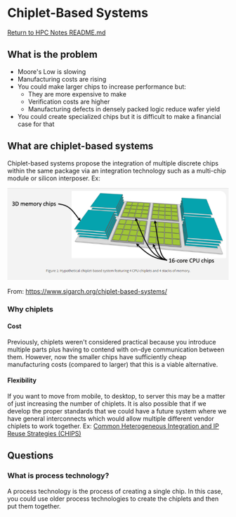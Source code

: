 # Chiplet-Based Systems

[Return to HPC Notes README.md](./README.md)

## What is the problem

- Moore's Low is slowing
- Manufacturing costs are rising
- You could make larger chips to increase performance but:
  - They are more expensive to make
  - Verification costs are higher
  - Manufacturing defects in densely packed logic reduce wafer yield
- You could create specialized chips but it is difficult to make a financial case for that

## What are chiplet-based systems

Chiplet-based systems propose the integration of multiple discrete chips within the same package via an integration technology such as a multi-chip module or silicon interposer. Ex:

![](images/2022-02-22-13-10-42.png)

From: https://www.sigarch.org/chiplet-based-systems/

### Why chiplets

#### Cost

Previously, chiplets weren't considered practical because you introduce multiple parts plus having to contend with on-dye communication between them. However, now the smaller chips have sufficiently cheap manufacturing costs (compared to larger) that this is a viable alternative.

#### Flexibility

If you want to move from mobile, to desktop, to server this may be a matter of just increasing the number of chiplets. It is also possible that if we develop the proper standards that we could have a future system where we have general interconnects which would allow multiple different vendor chiplets to work together. Ex: [Common Heterogeneous Integration and IP Reuse Strategies (CHIPS)](https://www.darpa.mil/program/common-heterogeneous-integration-and-ip-reuse-strategies)

## Questions

### What is process technology?

A process technology is the process of creating a single chip. In this case, you could use older process technologies to create the chiplets and then put them together.